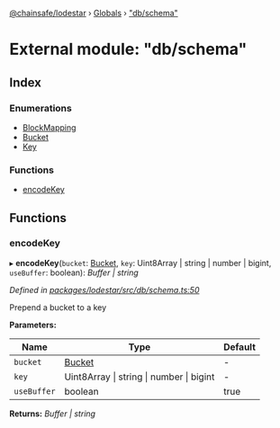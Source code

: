 [@chainsafe/lodestar](../README.md) › [Globals](../globals.md) › ["db/schema"](_db_schema_.md)

# External module: "db/schema"

## Index

### Enumerations

* [BlockMapping](../enums/_db_schema_.blockmapping.md)
* [Bucket](../enums/_db_schema_.bucket.md)
* [Key](../enums/_db_schema_.key.md)

### Functions

* [encodeKey](_db_schema_.md#encodekey)

## Functions

###  encodeKey

▸ **encodeKey**(`bucket`: [Bucket](../enums/_db_schema_.bucket.md), `key`: Uint8Array | string | number | bigint, `useBuffer`: boolean): *Buffer | string*

*Defined in [packages/lodestar/src/db/schema.ts:50](https://github.com/ChainSafe/lodestar/blob/0e426d2/packages/lodestar/src/db/schema.ts#L50)*

Prepend a bucket to a key

**Parameters:**

Name | Type | Default |
------ | ------ | ------ |
`bucket` | [Bucket](../enums/_db_schema_.bucket.md) | - |
`key` | Uint8Array &#124; string &#124; number &#124; bigint | - |
`useBuffer` | boolean | true |

**Returns:** *Buffer | string*
